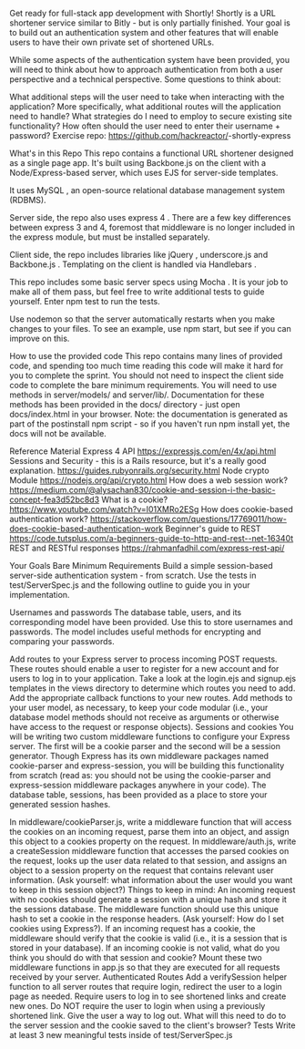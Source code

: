 Get ready for full-stack app development with Shortly! Shortly is a URL shortener service similar to Bitly - but is only partially finished. Your goal is to build out an authentication system and other features that will enable users to have their own private set of shortened URLs.

While some aspects of the authentication system have been provided, you will need to think about how to approach authentication from both a user perspective and a technical perspective. Some questions to think about:

What additional steps will the user need to take when interacting with the application? More specifically, what additional routes will the application need to handle?
What strategies do I need to employ to secure existing site functionality?
How often should the user need to enter their username + password?
Exercise repo: https://github.com/hackreactor/<cohort>-shortly-express

What's in this Repo
This repo contains a functional URL shortener designed as a single page app. It's built using Backbone.js  on the client with a Node/Express-based server, which uses EJS  for server-side templates.

It uses MySQL  , an open-source relational database management system (RDBMS).

Server side, the repo also uses express 4  . There are a few key differences between express 3 and 4, foremost that middleware is no longer included in the express module, but must be installed separately.

Client side, the repo includes libraries like jQuery  , underscore.js  and Backbone.js  . Templating on the client is handled via Handlebars  .

This repo includes some basic server specs using Mocha  . It is your job to make all of them pass, but feel free to write additional tests to guide yourself. Enter npm test to run the tests.

Use nodemon  so that the server automatically restarts when you make changes to your files. To see an example, use npm start, but see if you can improve on this.

How to use the provided code
This repo contains many lines of provided code, and spending too much time reading this code will make it hard for you to complete the sprint. You should not need to inspect the client side code to complete the bare minimum requirements. You will need to use methods in server/models/ and server/lib/. Documentation for these methods has been provided in the docs/ directory - just open docs/index.html in your browser. Note: the documentation is generated as part of the postinstall npm script - so if you haven't run npm install yet, the docs will not be available.

Reference Material
Express 4 API https://expressjs.com/en/4x/api.html
Sessions and Security  - this is a Rails resource, but it's a really good explanation. https://guides.rubyonrails.org/security.html
Node crypto Module https://nodejs.org/api/crypto.html
How does a web session work? https://medium.com/@alysachan830/cookie-and-session-i-the-basic-concept-fea3d52bc8d3
What is a cookie? https://www.youtube.com/watch?v=I01XMRo2ESg
How does cookie-based authentication work? https://stackoverflow.com/questions/17769011/how-does-cookie-based-authentication-work
Beginner's guide to REST https://code.tutsplus.com/a-beginners-guide-to-http-and-rest--net-16340t
REST and RESTful responses https://rahmanfadhil.com/express-rest-api/


Your Goals
Bare Minimum Requirements
Build a simple session-based server-side authentication system - from scratch. Use the tests in test/ServerSpec.js and the following outline to guide you in your implementation.

Usernames and passwords
The database table, users, and its corresponding model have been provided. Use this to store usernames and passwords. The model includes useful methods for encrypting and comparing your passwords.

 Add routes to your Express server to process incoming POST requests. These routes should enable a user to register for a new account and for users to log in to your application. Take a look at the login.ejs and signup.ejs templates in the views directory to determine which routes you need to add.
 Add the appropriate callback functions to your new routes. Add methods to your user model, as necessary, to keep your code modular (i.e., your database model methods should not receive as arguments or otherwise have access to the request or response objects).
Sessions and cookies
You will be writing two custom middleware functions to configure your Express server. The first will be a cookie parser and the second will be a session generator. Though Express has its own middleware packages named cookie-parser and express-session, you will be building this functionality from scratch (read as: you should not be using the cookie-parser and express-session middleware packages anywhere in your code). The database table, sessions, has been provided as a place to store your generated session hashes.

 In middleware/cookieParser.js, write a middleware function that will access the cookies on an incoming request, parse them into an object, and assign this object to a cookies property on the request.
 In middleware/auth.js, write a createSession middleware function that accesses the parsed cookies on the request, looks up the user data related to that session, and assigns an object to a session property on the request that contains relevant user information. (Ask yourself: what information about the user would you want to keep in this session object?)
Things to keep in mind:
An incoming request with no cookies should generate a session with a unique hash and store it the sessions database. The middleware function should use this unique hash to set a cookie in the response headers. (Ask yourself: How do I set cookies using Express?).
If an incoming request has a cookie, the middleware should verify that the cookie is valid (i.e., it is a session that is stored in your database).
If an incoming cookie is not valid, what do you think you should do with that session and cookie?
 Mount these two middleware functions in app.js so that they are executed for all requests received by your server.
Authenticated Routes
 Add a verifySession helper function to all server routes that require login, redirect the user to a login page as needed. Require users to log in to see shortened links and create new ones. Do NOT require the user to login when using a previously shortened link.
 Give the user a way to log out. What will this need to do to the server session and the cookie saved to the client's browser?
Tests
 Write at least 3 new meaningful tests inside of test/ServerSpec.js